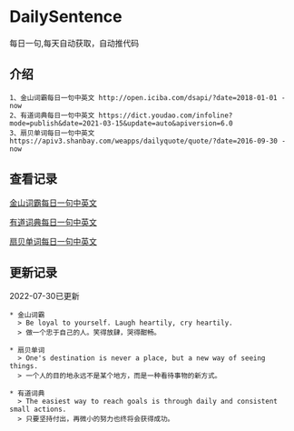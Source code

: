 # DailySentence

每日一句,每天自动获取，自动推代码

## 介绍

```
1、金山词霸每日一句中英文 http://open.iciba.com/dsapi/?date=2018-01-01 - now
2、有道词典每日一句中英文 https://dict.youdao.com/infoline?mode=publish&date=2021-03-15&update=auto&apiversion=6.0
3、扇贝单词每日一句中英文 https://apiv3.shanbay.com/weapps/dailyquote/quote/?date=2016-09-30 - now
```

## 查看记录

[金山词霸每日一句中英文](./data/iciba/)

[有道词典每日一句中英文](./data/youdao/)

[扇贝单词每日一句中英文](./data/shanbay/)

## 更新记录
2022-07-30已更新 
```
* 金山词霸
  > Be loyal to yourself. Laugh heartily, cry heartily.
  > 做一个忠于自己的人。笑得放肆，哭得酣畅。

* 扇贝单词
  > One's destination is never a place, but a new way of seeing things.
  > 一个人的目的地永远不是某个地方，而是一种看待事物的新方式。

* 有道词典
  > The easiest way to reach goals is through daily and consistent small actions.
  > 只要坚持付出，再微小的努力也终将会获得成功。

```
